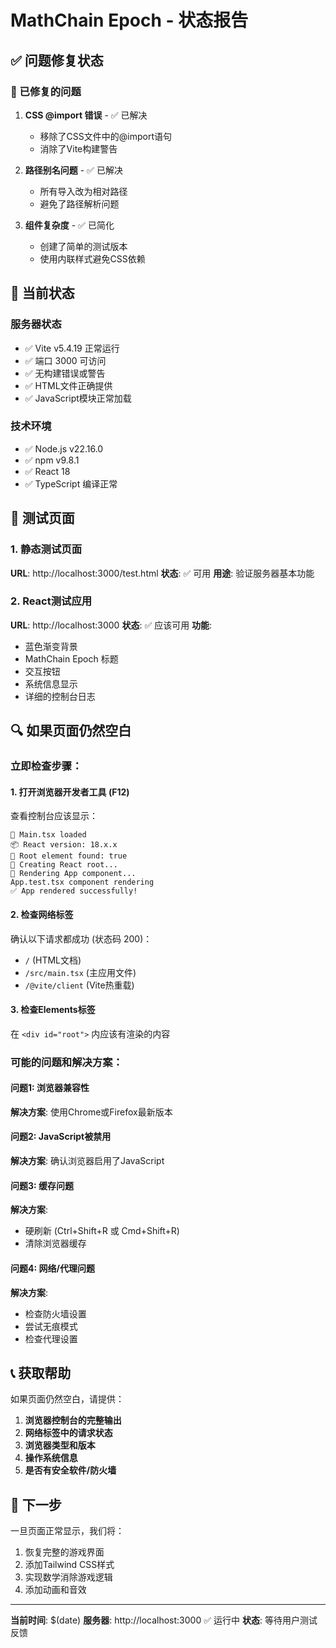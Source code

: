 # MathChain Epoch - 状态报告

## ✅ 问题修复状态

### 🐛 已修复的问题
1. **CSS @import 错误** - ✅ 已解决
   - 移除了CSS文件中的@import语句
   - 消除了Vite构建警告

2. **路径别名问题** - ✅ 已解决
   - 所有导入改为相对路径
   - 避免了路径解析问题

3. **组件复杂度** - ✅ 已简化
   - 创建了简单的测试版本
   - 使用内联样式避免CSS依赖

## 🚀 当前状态

### 服务器状态
- ✅ Vite v5.4.19 正常运行
- ✅ 端口 3000 可访问
- ✅ 无构建错误或警告
- ✅ HTML文件正确提供
- ✅ JavaScript模块正常加载

### 技术环境
- ✅ Node.js v22.16.0
- ✅ npm v9.8.1
- ✅ React 18
- ✅ TypeScript 编译正常

## 🧪 测试页面

### 1. 静态测试页面
**URL**: http://localhost:3000/test.html
**状态**: ✅ 可用
**用途**: 验证服务器基本功能

### 2. React测试应用
**URL**: http://localhost:3000
**状态**: ✅ 应该可用
**功能**: 
- 蓝色渐变背景
- MathChain Epoch 标题
- 交互按钮
- 系统信息显示
- 详细的控制台日志

## 🔍 如果页面仍然空白

### 立即检查步骤：

#### 1. 打开浏览器开发者工具 (F12)
查看控制台应该显示：
```
🚀 Main.tsx loaded
📦 React version: 18.x.x
🎯 Root element found: true
🔧 Creating React root...
🎨 Rendering App component...
App.test.tsx component rendering
✅ App rendered successfully!
```

#### 2. 检查网络标签
确认以下请求都成功 (状态码 200)：
- `/` (HTML文档)
- `/src/main.tsx` (主应用文件)
- `/@vite/client` (Vite热重载)

#### 3. 检查Elements标签
在 `<div id="root">` 内应该有渲染的内容

### 可能的问题和解决方案：

#### 问题1: 浏览器兼容性
**解决方案**: 使用Chrome或Firefox最新版本

#### 问题2: JavaScript被禁用
**解决方案**: 确认浏览器启用了JavaScript

#### 问题3: 缓存问题
**解决方案**: 
- 硬刷新 (Ctrl+Shift+R 或 Cmd+Shift+R)
- 清除浏览器缓存

#### 问题4: 网络/代理问题
**解决方案**: 
- 检查防火墙设置
- 尝试无痕模式
- 检查代理设置

## 📞 获取帮助

如果页面仍然空白，请提供：

1. **浏览器控制台的完整输出**
2. **网络标签中的请求状态**
3. **浏览器类型和版本**
4. **操作系统信息**
5. **是否有安全软件/防火墙**

## 🎯 下一步

一旦页面正常显示，我们将：
1. 恢复完整的游戏界面
2. 添加Tailwind CSS样式
3. 实现数学消除游戏逻辑
4. 添加动画和音效

---

**当前时间**: $(date)
**服务器**: http://localhost:3000 ✅ 运行中
**状态**: 等待用户测试反馈
